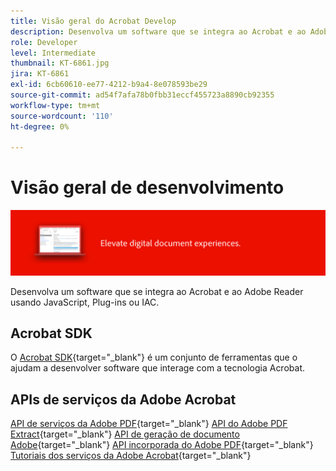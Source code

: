 ```yaml
---
title: Visão geral do Acrobat Develop
description: Desenvolva um software que se integra ao Acrobat e ao Adobe Reader usando JavaScript, Plug-ins ou IAC
role: Developer
level: Intermediate
thumbnail: KT-6861.jpg
jira: KT-6861
exl-id: 6cb60610-ee77-4212-b9a4-8e078593be29
source-git-commit: ad54f7afa78b0fbb31eccf455723a8890cb92355
workflow-type: tm+mt
source-wordcount: '110'
ht-degree: 0%

---
```


# Visão geral de desenvolvimento

![Imagem de revelação do Acrobat](../assets/Hero-Develop.png)

Desenvolva um software que se integra ao Acrobat e ao Adobe Reader usando JavaScript, Plug-ins ou IAC.

## Acrobat SDK

O [Acrobat SDK](https://opensource.adobe.com/dc-acrobat-sdk-docs/acrobatsdk/){target="_blank"} é um conjunto de ferramentas que o ajudam a desenvolver software que interage com a tecnologia Acrobat.

## APIs de serviços da Adobe Acrobat

[API de serviços da Adobe PDF](https://developer.adobe.com/document-services/apis/pdf-services/){target="_blank"}
[API do Adobe PDF Extract](https://developer.adobe.com/document-services/apis/pdf-extract/){target="_blank"}
[API de geração de documento Adobe](https://developer.adobe.com/document-services/apis/doc-generation/){target="_blank"}
[API incorporada do Adobe PDF](https://developer.adobe.com/document-services/apis/pdf-embed/){target="_blank"}
[Tutoriais dos serviços da Adobe Acrobat](https://experienceleague.adobe.com/docs/acrobat-services-learn/tutorials/overview.html){target="_blank"}
